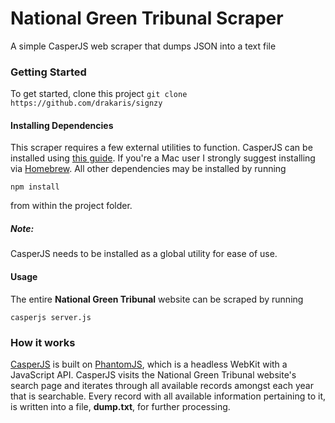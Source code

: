 # National Green Tribunal Scraper
A simple CasperJS web scraper that dumps JSON into a text file

### Getting Started
To get started, clone this project
`git clone https://github.com/drakaris/signzy`

#### Installing Dependencies
This scraper requires a few external utilities to function.
CasperJS can be installed using [this guide](http://docs.casperjs.org/en/latest/installation.html). If you're a Mac user I strongly suggest installing via [Homebrew](http://brew.sh).
All other dependencies may be installed by running
```
npm install
```
from within the project folder.

##### **Note:**
CasperJS needs to be installed as a global utility for ease of use.

#### Usage
The entire **National Green Tribunal** website can be scraped by running
```
casperjs server.js
```
### How it works
[CasperJS](http://casperjs.org) is built on [PhantomJS](http://phantomjs.org), which is a headless WebKit with a JavaScript API.
CasperJS visits the National Green Tribunal website's search page and iterates through all available records amongst each year that is searchable. Every record with all available information pertaining to it, is written into a file, **dump.txt**, for further processing.
